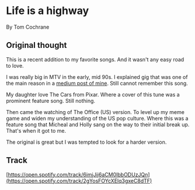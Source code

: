 # Life is a highway

By Tom Cochrane

## Original thought

This is a recent addition to my favorite songs. And it wasn't any easy road to love. 

I was really big in MTV in the early, mid 90s. I explained gig that was one of the main reason in a [medium post of mine](https://medium.com/@sugardayfox/my-first-seven-jobs-or-so-part-three-vodka-and-syrup-part-time-salesman-polak-wegier-dwa-46f9d3253430). 
Still cannot remember this song. 

My daughter love The Cars from Pixar. Where a cover of this tune was a prominent feature song. Still nothing. 

Then came the watching of The Office (US) version. To level up my meme game and widen my understanding of the US pop culture. Where this was a feature song that Micheal and Holly sang on the way to their initial break up. That's when it got to me. 

The original is great but I was tempted to look for a harder version. 

## Track    

[https://open.spotify.com/track/6imjJij6aCM0IbbODUzJQn](https://open.spotify.com/track/2gYosFOYcXElq3gxeC8dTF)
